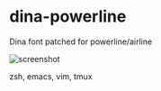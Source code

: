 # dina-powerline
Dina font patched for powerline/airline

![screenshot](https://i.snag.gy/DRgO6i.jpg)

zsh, emacs, vim, tmux